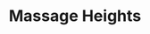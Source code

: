 ---
title: "Massage Heights"
url: /kansas-city/massage-heights-missouri-route-152/
shop: Massage
---